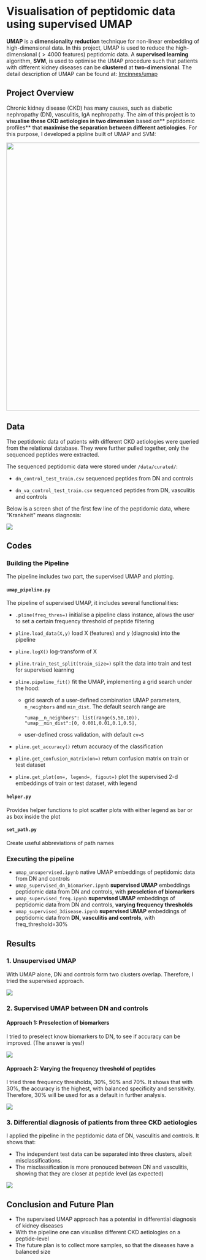 # Visualisation of peptidomic data using supervised UMAP

**UMAP** is a **dimensionality reduction** technique for non-linear embedding of high-dimensional data. In this project, UMAP is used to reduce the high-dimensional ($>4000$ features) peptidomic data. A **supervised learning** algorithm, **SVM**, is used to optimise the UMAP procedure such that patients with different kidney diseases can be **clustered** at **two-dimensional**. The detail description of UMAP can be found at: [Imcinnes/umap](https://github.com/lmcinnes/umap)

## Project Overview

Chronic kidney disease (CKD) has many causes, such as diabetic nephropathy (DN), vasculitis, IgA nephropathy. The aim of this project is to **visualise these CKD aetiologies in two dimension** based on** peptidomic profiles** that **maximise the separation between different aetiologies**. For this purpose, I developed a pipline built of UMAP and SVM:

<img src="figures/pipeline_overview.png" width="700">

## Data

The peptidomic data of patients with different CKD aetiologies were queried from the relational database. They were further pulled together, only the sequenced peptides were extracted. 

The sequenced peptidomic data were stored under `/data/curated/`:

* `dn_control_test_train.csv` sequenced peptides from DN and controls

* `dn_va_control_test_train.csv` sequenced peptides from DN, vasculitis and controls

Below is a screen shot of the first few line of the peptidomic data, where "Krankheit" means diagnosis:

![](data/curated/data2.png)

## Codes

### Building the Pipeline

The pipeline includes two part, the supervised UMAP and plotting.

#### `umap_pipeline.py`

The pipeline of supervised UMAP, it includes several functionalities:

* `.pline(freq_thres=)` initialise a pipeline class instance, allows the user to set a certain frequency threshold of peptide filtering

* `pline.load_data(X,y)` load X (features) and y (diagnosis) into the pipeline

* `pline.logX()` log-transform of X

* `pline.train_test_split(train_size=)` split the data into train and test for supervised learning

* `pline.pipeline_fit()` fit the UMAP, implementing a grid search under the hood:

	* grid search of a user-defined combination UMAP parameters, `n_neighbors` and  `min_dist`. The default search range are 

		```
		"umap__n_neighbors": list(range(5,50,10)),
		"umap__min_dist":[0, 0.001,0.01,0.1,0.5],
		```

	* user-defined cross validation, with default `cv=5`

* `pline.get_accuracy()` return accuracy of the classification

* `pline.get_confusion_matrix(on=)` return confusion matrix on train or test dataset

* `pline.get_plot(on=, legend=, figout=)` plot the supervised 2-d embeddings of train or test dataset, with legend

#### `helper.py`

Provides helper functions to plot scatter plots with either legend as bar or as box inside the plot

#### `set_path.py`

Create useful abbreviations of path names

### Executing the pipeline

* `umap_unsupervised.ipynb` native UMAP embeddings of peptidomic data from DN and controls
* `umap_supervised_dn_biomarker.ipynb` **supervised UMAP** embeddings peptidomic data from DN and controls, with **preselction of biomarkers**
* `umap_supervised_freq.ipynb` **supervised UMAP** embeddings of peptidomic data from DN and controls, **varying frequency thresholds**
* `umap_supervised_3disease.ipynb` **supervised UMAP** embeddings of peptidomic data from **DN, vasculitis and controls**, with freq_threshold=$30\%$

## Results

### 1. Unsupervised UMAP

With UMAP alone, DN and controls form two clusters overlap. Therefore, I tried the supervised approach.

![](figures/unsupervised_1.tiff)

### 2. Supervised UMAP between DN and controls

#### Approach 1: Preselection of biomarkers

I tried to preselect know biomarkers to DN, to see if accuracy can be improved. (The answer is yes!)

![](figures/supervised_dn_dnbiomarker.tiff)

#### Approach 2: Varying the frequency threshold of peptides

I tried three frequency thresholds, $30\%$, $50\%$ and $70\%$. It shows that with $30\%$, the accuracy is the highest, with balanced specificity and sensitivity. Therefore, $30\%$ will be used for as a default in further analysis.

![](figures/pipeline_freq.png)

### 3. Differential diagnosis of patients from **three** CKD aetiologies

I applied the pipeline in the peptidomic data of DN, vasculitis and controls. It shows that:

* The independent test data can be separated into three clusters, albeit misclassifications. 
* The misclassification is more pronouced between DN and vasculitis, showing that they are closer at peptide level (as expected)

![](figures/pipeline_3diseases.png)

## Conclusion and Future Plan

* The supervised UMAP approach has a potential in differential diagnosis of kidney diseases
* With the pipeline one can visualise different CKD aetiologies on a peptide-level
* The future plan is to collect more samples, so that the diseases have a balanced size